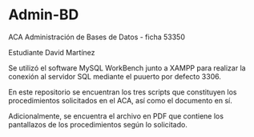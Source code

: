 # Admin-BD
ACA Administración de Bases de Datos - ficha 53350

Estudiante David Martínez 

Se utilizó el software MySQL WorkBench junto a XAMPP para realizar la conexión al servidor SQL mediante el puuerto por defecto 3306.

En este repositorio se encuentran los tres scripts que constituyen los procedimientos solicitados en el ACA, así como el documento en sí. 

Adicionalmente, se encuentra el archivo en PDF que contiene los pantallazos de los procedimientos según lo solicitado. 
